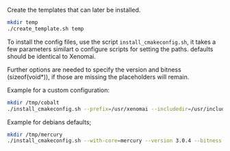 
Create the templates that can later be installed.

```bash
mkdir temp
./create_template.sh temp
```

To install the config files, use the script `install_cmakeconfig.sh`,
it takes a few parameters similart o configure scripts for setting the
paths. defaults should be identical to Xenomai.

Further options are needed to specify the version and bitness (sizeof(void\*)),
if those are missing the placeholders will remain.

Example for a custom configuration:

```bash
mkdir /tmp/cobalt
./install_cmakeconfig.sh --prefix=/usr/xenomai --includedir=/usr/include/xenomai --version 3.0.4 --bitness 8 -- /tmp/cobalt
```


Example for debians defaults;

```bash
mkdir /tmp/mercury
./install_cmakeconfig.sh --with-core=mercury --version 3.0.4 --bitness 8 -- /tmp/mercury
```
